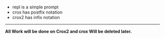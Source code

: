 + repl is a simple prompt
+ crox has postfix notation
+ crox2 has infix notation
***
**All Work will be done on Crox2 and crox Will be deleted later.**
